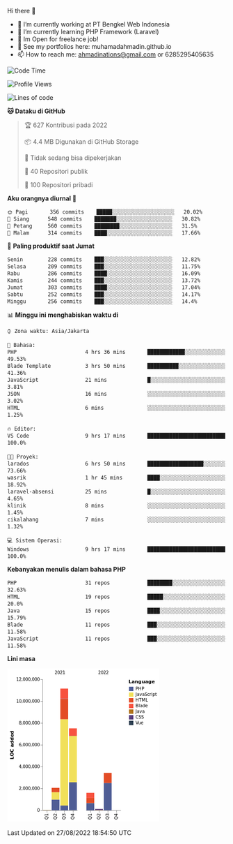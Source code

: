 Hi there 👋

- 🔭 I’m currently working at PT Bengkel Web Indonesia
- 🌱 I’m currently learning PHP Framework (Laravel)
- 📂 Im Open for freelance job!
- 🧷 See my portfolios here: muhamadahmadin.github.io
- 📫 How to reach me: ahmadinations@gmail.com or 6285295405635


<!--START_SECTION:waka-->
![Code Time](http://img.shields.io/badge/Code%20Time-1%2C130%20hrs%2043%20mins-blue)

![Profile Views](http://img.shields.io/badge/Profil%20dilihat-2-blue)

![Lines of code](https://img.shields.io/badge/Sejak%20Hello%20World%20aku%20telah%20menulis-26%20Million%20baris%20kode-blue)

**🐱 Dataku di GitHub** 

> 🏆 627 Kontribusi pada 2022
 > 
> 📦 4.4 MB Digunakan di GitHub Storage 
 > 
> 🚫 Tidak sedang bisa dipekerjakan
 > 
> 📜 40 Repositori publik 
 > 
> 🔑 100 Repositori pribadi  
 > 
**Aku orangnya diurnal 🐤** 

```text
🌞 Pagi       356 commits    █████░░░░░░░░░░░░░░░░░░░░   20.02% 
🌆 Siang      548 commits    ███████░░░░░░░░░░░░░░░░░░   30.82% 
🌃 Petang     560 commits    ████████░░░░░░░░░░░░░░░░░   31.5% 
🌙 Malam      314 commits    ████░░░░░░░░░░░░░░░░░░░░░   17.66%

```
📅 **Paling produktif saat Jumat** 

```text
Senin        228 commits    ███░░░░░░░░░░░░░░░░░░░░░░   12.82% 
Selasa       209 commits    ███░░░░░░░░░░░░░░░░░░░░░░   11.75% 
Rabu         286 commits    ████░░░░░░░░░░░░░░░░░░░░░   16.09% 
Kamis        244 commits    ███░░░░░░░░░░░░░░░░░░░░░░   13.72% 
Jumat        303 commits    ████░░░░░░░░░░░░░░░░░░░░░   17.04% 
Sabtu        252 commits    ███░░░░░░░░░░░░░░░░░░░░░░   14.17% 
Minggu       256 commits    ███░░░░░░░░░░░░░░░░░░░░░░   14.4%

```


📊 **Minggu ini menghabiskan waktu di** 

```text
⌚︎ Zona waktu: Asia/Jakarta

💬 Bahasa: 
PHP                      4 hrs 36 mins       ████████████░░░░░░░░░░░░░   49.53% 
Blade Template           3 hrs 50 mins       ██████████░░░░░░░░░░░░░░░   41.36% 
JavaScript               21 mins             █░░░░░░░░░░░░░░░░░░░░░░░░   3.81% 
JSON                     16 mins             ░░░░░░░░░░░░░░░░░░░░░░░░░   3.02% 
HTML                     6 mins              ░░░░░░░░░░░░░░░░░░░░░░░░░   1.25%

🔥 Editor: 
VS Code                  9 hrs 17 mins       █████████████████████████   100.0%

🐱‍💻 Proyek: 
larados                  6 hrs 50 mins       ██████████████████░░░░░░░   73.66% 
wasrik                   1 hr 45 mins        ████░░░░░░░░░░░░░░░░░░░░░   18.92% 
laravel-absensi          25 mins             █░░░░░░░░░░░░░░░░░░░░░░░░   4.65% 
klinik                   8 mins              ░░░░░░░░░░░░░░░░░░░░░░░░░   1.45% 
cikalahang               7 mins              ░░░░░░░░░░░░░░░░░░░░░░░░░   1.32%

💻 Sistem Operasi: 
Windows                  9 hrs 17 mins       █████████████████████████   100.0%

```

**Kebanyakan menulis dalam bahasa PHP** 

```text
PHP                      31 repos            ████████░░░░░░░░░░░░░░░░░   32.63% 
HTML                     19 repos            █████░░░░░░░░░░░░░░░░░░░░   20.0% 
Java                     15 repos            ████░░░░░░░░░░░░░░░░░░░░░   15.79% 
Blade                    11 repos            ███░░░░░░░░░░░░░░░░░░░░░░   11.58% 
JavaScript               11 repos            ███░░░░░░░░░░░░░░░░░░░░░░   11.58%

```


**Lini masa**

![Chart not found](https://raw.githubusercontent.com/MuhamadAhmadin/MuhamadAhmadin/master/charts/bar_graph.png) 


 Last Updated on 27/08/2022 18:54:50 UTC
<!--END_SECTION:waka-->
